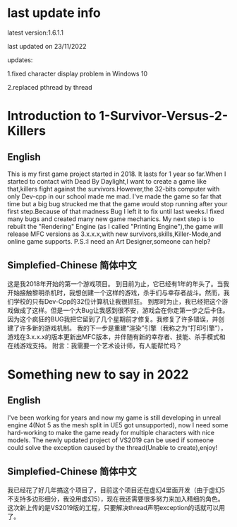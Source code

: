 # last update info

latest version:1.6.1.1

last updated on 23/11/2022

updates:

1.fixed character display problem in Windows 10

2.replaced pthread by thread

# Introduction to 1-Survivor-Versus-2-Killers
## English
This is my first game project started in 2018.
It lasts for 1 year so far.When I started to contact with Dead By Daylight,I want to create a game like that,killers fight against the survivors.However,the 32-bits computer with only Dev-cpp in our school made me mad.
I've made the game so far that time but a big bug strucked me that the game would stop running after your first step.Because of that madness Bug I left it to fix until last weeks.I fixed many bugs and created many new game mechanics.
My next step is to rebuilt the "Rendering" Engine (as I called "Printing Engine"),the game will release MFC versions as 3.x.x.x,with new survivors,skills,Killer-Mode,and online game supports.
P.S.:I need an Art Designer,someone can help?
## Simplefied-Chinese 简体中文
这是我2018年开始的第一个游戏项目。
到目前为止，它已经有1年的年头了。当我开始接触黎明杀机时，我想创建一个这样的游戏，杀手们与幸存者战斗。然而，我们学校的只有Dev-Cpp的32位计算机让我很抓狂。
到那时为止，我已经把这个游戏做成了这样。但是一个大Bug让我感到很不安，游戏会在你走第一步之后卡住。因为这个疯狂的BUG我把它留到了几个星期前才修复。我修复了许多错误，并创建了许多新的游戏机制。
我的下一步是重建“渲染”引擎（我称之为“打印引擎”），游戏在3.x.x.x的版本更新出MFC版本，并伴随有新的幸存者、技能、杀手模式和在线游戏支持。
附言：我需要一个艺术设计师，有人能帮忙吗？

# Something new to say in 2022
## English
I've been working for years and now my game is still developing in unreal engine 4(Not 5 as the mesh split in UE5 got unsupported), now I need some hard-working to make the game ready for multiple characters with nice models. The newly updated project of VS2019 can be used if someone could solve the exception caused by the thread(Unable to create),enjoy!
## Simplefied-Chinese 简体中文
我已经花了好几年搞这个项目了，目前这个项目还在虚幻4里面开发（由于虚幻5不支持多边形细分，我没用虚幻5），现在我还需要很多努力来加入精细的角色。这次新上传的是VS2019版的工程，只要解决thread声明exception的话就可以用了。

